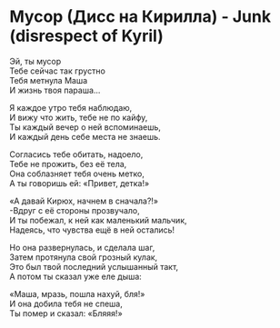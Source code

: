 # Мусор (Дисс на Кирилла) - Junk (disrespect of Kyril)

Эй, ты мусор \
Тебе сейчас так грустно \
Тебя метнула Маша \
И жизнь твоя параша...

Я каждое утро тебя наблюдаю, \
И вижу что жить, тебе не по кайфу, \
Ты каждый вечер о ней вспоминаешь, \
И каждый день себе места не знаешь.

Согласись тебе обитать, надоело, \
Тебе не прожить, без её тела, \
Она соблазняет тебя очень метко, \
А ты говоришь ей: «Привет, детка!»

«А давай Кирюх, начнем в сначала?!» \
-Вдруг с её стороны прозвучало, \
И ты побежал, к ней как маленький мальчик, \
Надеясь, что чувства ещё в ней остались! 

Но она развернулась, и сделала шаг, \
Затем протянула свой грозный кулак, \
Это был твой последний услышанный такт, \
А потом ты сказал уже еле дыша: 

«Маша, мразь, пошла нахуй, бля!» \
И она добила тебя не спеша, \
Ты помер и сказал: «Бляяя!»